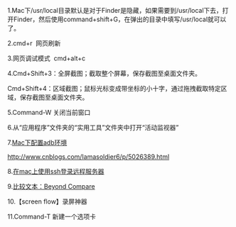 1.Mac下/usr/local目录默认是对于Finder是隐藏，如果需要到/usr/local下去，打开Finder，然后使用command+shift+G，在弹出的目录中填写/usr/local就可以了。

2.cmd+r  网页刷新

3.网页调试模式  cmd+alt+c

4.Cmd+Shift+3：全屏截图；截取整个屏幕，保存截图至桌面文件夹。

Cmd+Shift+4：区域截图；鼠标光标变成带坐标的小十字，通过拖拽截取特定区域，保存截图至桌面文件夹。

5.Command-W 关闭当前窗口

6.从“应用程序”文件夹的“实用工具”文件夹中打开“活动监视器”

7.[Mac下配置adb环境](https://www.jianshu.com/p/94f4e0277099)

http://www.cnblogs.com/Iamasoldier6/p/5026389.html

8.[在mac上使用ssh登录远程服务器](https://blog.csdn.net/duanyipeng/article/details/8693317)

9.[比较文本：Beyond Compare](http://www.scootersoftware.com/download.php)

10.【screen flow】录屏神器

11.Command-T 新建一个选项卡
